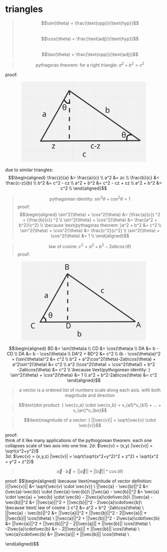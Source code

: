 # triangles

> $$\sin(\theta) = \frac{\text{opp}}{\text{hyp}}$$  
> $$\cos(\theta) = \frac{\text{adj}}{\text{hyp}}$$  
> $$\tan(\theta) = \frac{\text{opp}}{\text{adj}}$$  


> $$\text{pythagoras theorem: for a right triangle: } a^2 + b^2 = c^2$$

proof:  
<div align="center"><img src="./imgs/geometry/1.png" width="400"/></div>

due to similar triangles:
$$\begin{aligned}
\frac{z}{a} &= \frac{a}{c} \\
a^2 &= zc \\
\frac{b}{c} &= \frac{c-z}{b} \\
b^2 &= c^2 - cz \\
a^2 + b^2 &= c^2 - cz + cz \\
a^2 + b^2 &= c^2 \\
\end{aligned}$$


> $$\text{pythagorean identity: } \sin^2{\theta} + \cos^2{\theta} = 1$$
proof:  
$$\begin{aligned}
\sin^2{\theta} + \cos^2{\theta} &= (\frac{a}{c}) ^2 + (\frac{b}{c}) ^2 \\
\sin^2{\theta} + \cos^2{\theta} &= \frac{a^2 + b^2}{c^2}  \\
\because \text{pythagoras theorem: }a^2 + b^2 &= c^2 \\
\sin^2{\theta} + \cos^2{\theta} &= \frac{c^2}{c^2}  \\
\sin^2{\theta} + \cos^2{\theta} &= 1  \\
\end{aligned}$$

> $$\text{law of cosine: } c^2 = a^2 + b^2 -2ab\cos(\theta)$$
proof:  
<div align="center"><img src="./imgs/geometry/2.png" width="400"/></div>

$$\begin{aligned}
BD &= \sin(\theta)a \\
CD &= \cos(\theta)a \\
DA &= b - CD \\
DA &= b - \cos(\theta)a \\
DA^2 + BD^2 &= c^2 \\
(b - \cos(\theta)a)^2 + (\sin(\theta)a)^2 &= c^2 \\
b^2 + a^2\cos^2(\theta)-2ab\cos(\theta) + a^2\sin^2(\theta) &= c^2 \\
a^2 (\cos^2(\theta) + \cos^2(\theta)) + b^2 -2ab\cos(\theta) &= c^2 \\
\because \text{pythogorean identity: } \sin^2{\theta} + \cos^2{\theta} &= 1 \\
a^2 + b^2-2ab\cos(\theta) &= c^2
\end{aligned}$$

> $$\text{a vector is a ordered list of numbers scale along each axis. with both magnitude and direction}$$

> $$\text{dot product: } \vec{v_a} \cdot \vec{v_b} = v_{a1}*v_{b1} + ... + v_{an}*v_{bn}$$

> $$\text{magnitude of a vector: } ||\vec{v}|| = \sqrt{\vec{v} \cdot \vec{v}}$$

proof:  
think of it like many applications of the pythogorean theorem. each one collapses scale of two axis into one line. 
2d: $\vec{v} = (x,y) |\vec{v}| = \sqrt{x^2+y^2}$  
3d: $\vec{v} = (x,y,z) |\vec{v}| = \sqrt{\sqrt{x^2+y^2}^2 + z^2} = \sqrt{x^2 + y^2 + z^2}$

> $$\vec{a} \cdot \vec{b} = ||\vec{a}|| * ||\vec{b}|| * \cos(\theta)$$

proof:
$$\begin{aligned}
\because \text{magnitude of vector definition: }||\vec{v}|| &= \sqrt{\vec{v} \cdot \vec{v}} \\
||\vec{a} - \vec{b}||^2 &= (\vec{a}-\vec{b}) \cdot (\vec{a}-\vec{b})\\
||\vec{a} - \vec{b}||^2 &= \vec{a} \cdot \vec{a} + \vec{b} \cdot \vec{b} - 2\vec{a}\cdot\vec{b}\\
||\vec{a} - \vec{b}||^2 &= ||\vec{a}||^2 + ||\vec{b}||^2 - 2\vec{a}\cdot\vec{b}\\
\because \text{ law of cosine :} c^2 &= a^2 + b^2 -2ab\cos(\theta) \\
||\vec{a} - \vec{b}||^2 &= ||\vec{a}||^2 + ||\vec{b}||^2 - 2||\vec{a}|| * ||\vec{b}|| \cos(\theta) \\
||\vec{a}||^2 + ||\vec{b}||^2 - 2\vec{a}\cdot\vec{b} &= ||\vec{a}||^2 + ||\vec{b}||^2 - 2||\vec{a}|| * ||\vec{b}|| \cos(\theta) \\
-2\vec{a}\cdot\vec{b} &= - 2||\vec{a}|| * ||\vec{b}|| \cos(\theta) \\
\vec{a}\cdot\vec{b} &= ||\vec{a}|| * ||\vec{b}|| \cos(\theta) \\

\end{aligned}$$
















